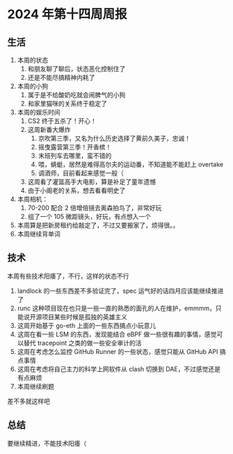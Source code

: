 # 2024 年第十四周周报

## 生活

1. 本周的状态
    1. 和朋友聊了聊后，状态恶化控制住了
    2. 还是不能尽搞精神内耗了
2. 本周的小狗
    1. 属于是不给酸奶吃就会闹脾气的小狗
    2. 和家里猫咪的关系终于稳定了
3. 本周的娱乐时间
    1. CS2 终于五杀了！开心！
    2. 这周新番大爆炸
        1. 京吹第三季，又名为什么历史选择了黄前久美子，忠诚！
        2. 摇曳露营第三季！开香槟！
        3. 末班列车去哪里，蛮不错的
        4. 喂，蜻蜓，居然是难得高尔夫的运动番，不知道能不能赶上 overtake
        5. 调酒师，目前看起来感觉一般（
    3. 这周看了灌篮高手大电影，算是补足了童年遗憾
    4. 由于小阁老的关系，想去看看明史了
4. 本周相机：
    1. 70-200 配合 2 倍增倍镜去奥森拍鸟了，非常好玩
    2. 组了一个 105 微距镜头，好玩，有点想入一个
5. 本周算是把新房租约给敲定了，不过又要搬家了，烦得很。。
6. 本周继续背单词

## 技术

本周有些技术阳痿了，不行，这样的状态不行

1. landlock 的一些东西差不多验证完了，spec 运气好的话四月应该能继续推进了
2. runc 这种项目现在也只是一些一直的熟悉的面孔的人在维护，emmmm，只能说开源项目某些时候是孤独的英雄主义
3. 这周开始基于 go-eth 上面的一些东西搞点小玩意儿
4. 这周在看一些 LSM 的东西，发现能结合 eBPF 做一些很有趣的事情，感觉可以替代 tracepoint 之类的做一些安全审计的活
5. 这周在考虑怎么监控 GitHub Runner 的一些状态，感觉只能从 GitHub API 搞点事情
6. 这周在考虑将自己主力的科学上网软件从 clash 切换到 DAE，不过感觉还是有点麻烦
7. 本周继续刷题

差不多就这样吧

## 总结

要继续精进，不能技术阳痿（
